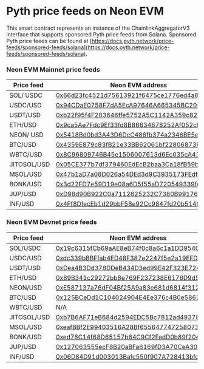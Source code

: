 # Pyth price feeds on Neon EVM

This smart contract represents an instance of the ChainlinkAggregatorV3 interface that supports sponsored Pyth price feeds from Solana. Sponsored Pyth price feeds can be found at [https://docs.pyth.network/price-feeds/sponsored-feeds/solana](https://docs.pyth.network/price-feeds/sponsored-feeds/solana).

### Neon EVM Mainnet price feeds
| <div style="width:100px">Price feed</div> | Neon EVM address | Price feed ID |
| ------- | --- | --- |
| SOL/ USDC | [0x66d23fc4521d75613921f6475ce1776ed4a8f109](https://neon.blockscout.com/address/0x66d23fc4521d75613921f6475ce1776ed4a8f109) | 0xef0d8b6fda2ceba41da15d4095d1da392a0d2f8ed0c6c7bc0f4cfac8c280b56d |
| USDC/USD | [0x94CDaE0758F7dA5EcA97646A665345BC20f72D53](https://neon.blockscout.com/address/0x94CDaE0758F7dA5EcA97646A665345BC20f72D53) | 0xeaa020c61cc479712813461ce153894a96a6c00b21ed0cfc2798d1f9a9e9c94a |
| USDT/USD | [0xb22f95f4F203646ffe5752A5C1142A359c82cD47](https://neon.blockscout.com/address/0xb22f95f4F203646ffe5752A5C1142A359c82cD47) | 0x2b89b9dc8fdf9f34709a5b106b472f0f39bb6ca9ce04b0fd7f2e971688e2e53b |
| ETH/USD | [0x9ca5Ae7Fdc9Ef33fd8B86634678252Af052cF920](https://neon.blockscout.com/address/0x9ca5Ae7Fdc9Ef33fd8B86634678252Af052cF920) | 0xff61491a931112ddf1bd8147cd1b641375f79f5825126d665480874634fd0ace |
| NEON/ USD | [0x5418Bd0bd3A43D6DcC486fb374a2346BE5e07A0D](https://neon.blockscout.com/address/0x5418Bd0bd3A43D6DcC486fb374a2346BE5e07A0D) | 0xd82183dd487bef3208a227bb25d748930db58862c5121198e723ed0976eb92b7 |
| BTC/USD | [0x4359E879c83fB21e33BB62061bf22806873F06d6](https://neon.blockscout.com/address/0x4359E879c83fB21e33BB62061bf22806873F06d6) | 0xe62df6c8b4a85fe1a67db44dc12de5db330f7ac66b72dc658afedf0f4a415b43 |
| WBTC/USD | [0x8C96809746B45e1506007613d6Ec035cA41bEcB4](https://neon.blockscout.com/address/0x8C96809746B45e1506007613d6Ec035cA41bEcB4) | 0xc9d8b075a5c69303365ae23633d4e085199bf5c520a3b90fed1322a0342ffc33 |
| JITOSOL/USD | [0x05CE377b7df379460EdEcB2baa3Ca18fB59b082C](https://neon.blockscout.com/address/0x05CE377b7df379460EdEcB2baa3Ca18fB59b082C) | 0x67be9f519b95cf24338801051f9a808eff0a578ccb388db73b7f6fe1de019ffb |
| MSOL/USD | [0x47b1aD7a08D026a54DEd3d9C3935173FEdfbD2CF](https://neon.blockscout.com/address/0x47b1aD7a08D026a54DEd3d9C3935173FEdfbD2CF) | 0xc2289a6a43d2ce91c6f55caec370f4acc38a2ed477f58813334c6d03749ff2a4 |
| BONK/USD | [0x3d22FD7e59D19e08a6D5f55aD720549339fc8544](https://neon.blockscout.com/address/0x3d22FD7e59D19e08a6D5f55aD720549339fc8544) | 0x72b021217ca3fe68922a19aaf990109cb9d84e9ad004b4d2025ad6f529314419 |
| JUP/USD | [0xD98d90B922C0a7112825232C7380B99176F090A7](https://neon.blockscout.com/address/0xD98d90B922C0a7112825232C7380B99176F090A7) | 0x0a0408d619e9380abad35060f9192039ed5042fa6f82301d0e48bb52be830996 |
| INF/USD | [0x4Ff8DfecEb1d29bbF58e92Cc9847fd20b51406aD](https://neon.blockscout.com/address/0x4Ff8DfecEb1d29bbF58e92Cc9847fd20b51406aD) | 0xf51570985c642c49c2d6e50156390fdba80bb6d5f7fa389d2f012ced4f7d208f |

### Neon EVM Devnet price feeds
| <div style="width:100px">Price feed</div> | Neon EVM address | Price feed ID |
| ------- | --- | --- |
| SOL/USDC | [0x19c6315fCb69aAE8eB74f0c8a6c1a1DD9540F64f](https://neon.blockscout.com/address/0x19c6315fCb69aAE8eB74f0c8a6c1a1DD9540F64f) | 0xef0d8b6fda2ceba41da15d4095d1da392a0d2f8ed0c6c7bc0f4cfac8c280b56d |
| USDC/USD | [0xdc339bBBFfab4ED48F387e2247f5e2a19EFD33D1](https://neon.blockscout.com/address/0xdc339bBBFfab4ED48F387e2247f5e2a19EFD33D1) | 0xeaa020c61cc479712813461ce153894a96a6c00b21ed0cfc2798d1f9a9e9c94a |
| USDT/USD | [0xDea4B3Dd378DDeB434D3ed99E42F323E724776a8](https://neon.blockscout.com/address/0xDea4B3Dd378DDeB434D3ed99E42F323E724776a8) | 0x2b89b9dc8fdf9f34709a5b106b472f0f39bb6ca9ce04b0fd7f2e971688e2e53b |
| ETH/USD | [0x89B341c29272bb8e769F237238E6176D9d55f57e](https://neon.blockscout.com/address/0x89B341c29272bb8e769F237238E6176D9d55f57e) | 0xff61491a931112ddf1bd8147cd1b641375f79f5825126d665480874634fd0ace |
| NEON/USD | [0xE587137a76dF04Bf25A9a83e681d6814f312500f](https://neon.blockscout.com/address/0xE587137a76dF04Bf25A9a83e681d6814f312500f) | 0xd82183dd487bef3208a227bb25d748930db58862c5121198e723ed0976eb92b7 |
| BTC/USD | [0x125BCeDd1C104024904E4Ee376c4B0e58620677C](https://neon.blockscout.com/address/0x125BCeDd1C104024904E4Ee376c4B0e58620677C) | 0xe62df6c8b4a85fe1a67db44dc12de5db330f7ac66b72dc658afedf0f4a415b43 |
| WBTC/USD | N/A | 0xc9d8b075a5c69303365ae23633d4e085199bf5c520a3b90fed1322a0342ffc33 |
| JITOSOL/USD | [0xb7B6AF71eB684d2594EDC5Bc7812ad4937864561](https://neon.blockscout.com/address/0xb7B6AF71eB684d2594EDC5Bc7812ad4937864561) | 0x67be9f519b95cf24338801051f9a808eff0a578ccb388db73b7f6fe1de019ffb |
| MSOL/USD | [0xeafBBf2E99403516A28Bf6556477472580739c06](https://neon.blockscout.com/address/0xeafBBf2E99403516A28Bf6556477472580739c06) | 0xc2289a6a43d2ce91c6f55caec370f4acc38a2ed477f58813334c6d03749ff2a4 |
| BONK/USD | [0xed78C14f68D65157b64C9Cf2FadD0b89f2043eD4](https://neon.blockscout.com/address/0xed78C14f68D65157b64C9Cf2FadD0b89f2043eD4) | 0x72b021217ca3fe68922a19aaf990109cb9d84e9ad004b4d2025ad6f529314419 |
| JUP/USD | [0x127063555ecF8B20aBFa6169fD3A70CeA30e17fB](https://neon.blockscout.com/address/0x127063555ecF8B20aBFa6169fD3A70CeA30e17fB) | 0x0a0408d619e9380abad35060f9192039ed5042fa6f82301d0e48bb52be830996 |
| INF/USD | [0x06D84D91d003013Bafc550f907A728413bfdb342](https://neon.blockscout.com/address/0x06D84D91d003013Bafc550f907A728413bfdb342) | 0xf51570985c642c49c2d6e50156390fdba80bb6d5f7fa389d2f012ced4f7d208f |